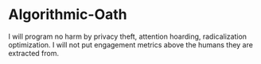 # Algorithmic-Oath

I will program no harm by privacy theft, attention hoarding, radicalization optimization. I will not put engagement metrics above the humans they are extracted from.

